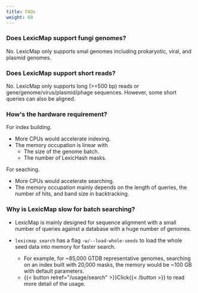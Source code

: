 ```yaml
---
title: FAQs
weight: 60
---
```


### Does LexicMap support fungi genomes?

No. LexicMap only supports smal genomes including prokaryotic, viral, and plasmid genomes.

### Does LexicMap support short reads?

No. LexicMap only supports long (>=500 bp) reads or gene/genome/virus/plasmid/phage sequences.
However, some short queries can also be aligned.

### How's the hardware requirement?

For index building.
- More CPUs would accelerate indexing.
- The memory occupation is linear with
    - The size of the genome batch.
    - The number of LexicHash masks.

For seaching.
- More CPUs would accelerate searching.
- The memory occupation mainly depends on the length of queries, the number of hits, and band size in backtracking.

### Why is LexicMap slow for batch searching?

- LexicMap is mainly designed for sequence alignment with a small number of queries against a database with a huge number of genomes.

- `lexicmap search` has a flag `-w/--load-whole-seeds` to load the whole seed data into memory for
faster search.
    - For example, for ~85,000 GTDB representative genomes, searching on an index built with
20,000 masks, the memory would be ~100 GB with default parameters.
    -  {{< button relref="/usage/search"  >}}Click{{< /button >}}  to read more detail of the usage.
